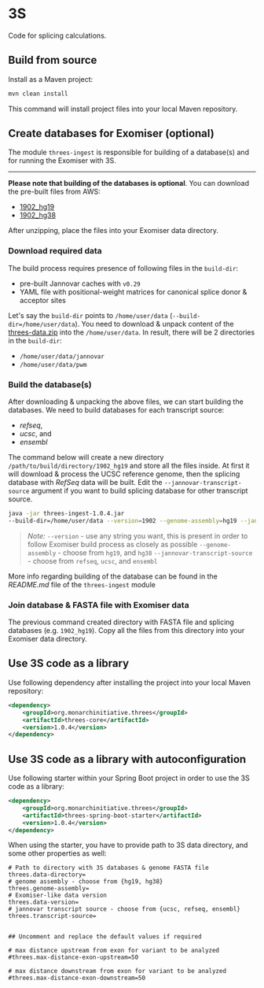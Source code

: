 # 3S
Code for splicing calculations.

## Build from source

Install as a Maven project:
```bash
mvn clean install
```

This command will install project files into your local Maven repository.

## Create databases for Exomiser (optional) 

The module `threes-ingest` is responsible for building of a database(s) and for running the Exomiser with 3S.

---

**Please note that building of the databases is optional**. You can download the pre-built files from AWS:
- [1902_hg19](https://exomiser-threes.s3.amazonaws.com/1902_hg19_splicing.zip)
- [1902_hg38](https://exomiser-threes.s3.amazonaws.com/1902_hg38_splicing.zip)

After unzipping, place the files into your Exomiser data directory. 

### Download required data

The build process requires presence of following files in the `build-dir`:
- pre-built Jannovar caches with `v0.29` 
- YAML file with positional-weight matrices for canonical splice donor & acceptor sites

Let's say the `build-dir` points to `/home/user/data` (`--build-dir=/home/user/data`). You need to download & unpack content of the [threes-data.zip](https://exomiser-threes.s3.amazonaws.com/threes-data.zip) into the `/home/user/data`. In result, there will be 2 directories in the  `build-dir`:
- `/home/user/data/jannovar`
- `/home/user/data/pwm` 


### Build the database(s)
After downloading & unpacking the above files, we can start building the databases. We need to build databases for each transcript source:
- *refseq*,
- *ucsc*, and
- *ensembl*

The command below will create a new directory `/path/to/build/directory/1902_hg19` and store all the files inside. At first it will download & process the UCSC reference genome, then the splicing database with *RefSeq* data will be built. Edit the `--jannovar-transcript-source` argument if you want to build splicing database for other transcript source.

```bash
java -jar threes-ingest-1.0.4.jar
--build-dir=/home/user/data --version=1902 --genome-assembly=hg19 --jannovar-transcript-source=refseq
```
> *Note:*
> `--version` - use any string you want, this is present in order to follow Exomiser build process as closely as possible
> `--genome-assembly` - choose from `hg19`, and `hg38`
> `--jannovar-transcript-source` - choose from `refseq`, `ucsc`, and `ensembl`

More info regarding building of the database can be found in the *README.md* file of the `threes-ingest` module

### Join database & FASTA file with Exomiser data
The previous command created directory with FASTA file and splicing databases (e.g. `1902_hg19`). Copy all the files from this directory into your Exomiser data directory.


## Use 3S code as a library

Use following dependency after installing the project into your local Maven repository:

```xml
<dependency>
    <groupId>org.monarchinitiative.threes</groupId>
    <artifactId>threes-core</artifactId>
    <version>1.0.4</version>
</dependency>
```

## Use 3S code as a library with autoconfiguration

Use following starter within your Spring Boot project in order to use the 3S code as a library:

```xml
<dependency>
    <groupId>org.monarchinitiative.threes</groupId>
    <artifactId>threes-spring-boot-starter</artifactId>
    <version>1.0.4</version>
</dependency>
```

When using the starter, you have to provide path to 3S data directory, and some other properties as well:

```
# Path to directory with 3S databases & genome FASTA file
threes.data-directory=
# genome assembly - choose from {hg19, hg38}
threes.genome-assembly=
# Exomiser-like data version
threes.data-version=
# jannovar transcript source - choose from {ucsc, refseq, ensembl}
threes.transcript-source=


## Uncomment and replace the default values if required

# max distance upstream from exon for variant to be analyzed
#threes.max-distance-exon-upstream=50

# max distance downstream from exon for variant to be analyzed
#threes.max-distance-exon-downstream=50
``` 
